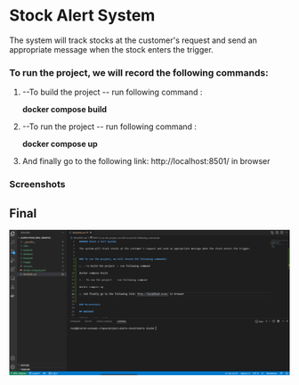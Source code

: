 # Stock Alert System

The system will track stocks at the customer's request and send an appropriate message when the stock enters the trigger.


### To run the project, we will record the following commands:

1. --To build the project -- run following command :

    **docker compose build**

2. --To run the project -- run following command :
 
    **docker compose up**

3. And finally go to the following link: http://localhost:8501/ in browser 


### Screenshots

## Final

![](/images/gif_alert_stock.gif)
